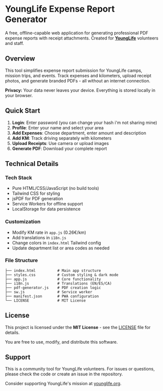 # YoungLife Expense Report Generator

A free, offline-capable web application for generating professional PDF expense reports with receipt attachments. Created for **[YoungLife](https://younglife.org)** volunteers and staff.

## Overview

This tool simplifies expense report submission for YoungLife camps, mission trips, and events. Track expenses and kilometers, upload receipt photos, and generate branded PDFs - all without an internet connection.

**Privacy:** Your data never leaves your device. Everything is stored locally in your browser.

## Quick Start

1. **Login**: Enter password (you can change your hash i'm not sharing mine)
2. **Profile**: Enter your name and select your area
3. **Add Expenses**: Choose department, enter amount and description
4. **Add KM**: Track driving separately with kilometers
5. **Upload Receipts**: Use camera or upload images
6. **Generate PDF**: Download your complete report


## Technical Details

### Tech Stack
- Pure HTML/CSS/JavaScript (no build tools)
- Tailwind CSS for styling
- jsPDF for PDF generation
- Service Workers for offline support
- LocalStorage for data persistence

### Customization
- Modify KM rate in `app.js` (0.26€/km)
- Add translations in `i18n.js`
- Change colors in `index.html` Tailwind config
- Update department list or area codes as needed

### File Structure
```
├── index.html          # Main app structure
├── styles.css          # Custom styling & dark mode
├── app.js              # Core functionality
├── i18n.js             # Translations (EN/ES/CA)
├── pdf-generator.js    # PDF creation logic
├── sw.js               # Service worker
├── manifest.json       # PWA configuration
└── LICENSE             # MIT License
```

## License

This project is licensed under the **MIT License** - see the [LICENSE](LICENSE) file for details.

You are free to use, modify, and distribute this software.

## Support

This is a community tool for YoungLife volunteers. For issues or questions, please check the code or create an issue in the repository.

Consider supporting YoungLife's mission at [younglife.org](https://younglife.org).
